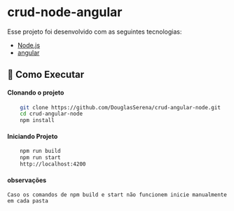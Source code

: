 # crud-node-angular

Esse projeto foi desenvolvido com as seguintes tecnologias:
- [Node.js](https://nodejs.org/en/)
- [angular](https://angular.io/)

## 🔖 Como Executar

#### Clonando o projeto
```sh
    git clone https://github.com/DouglasSerena/crud-angular-node.git
    cd crud-angular-node
    npm install
```

#### Iniciando Projeto

```sh
    npm run build
    npm run start
    http://localhost:4200
```

#### observações

    Caso os comandos de npm build e start não funcionem inicie manualmente em cada pasta
